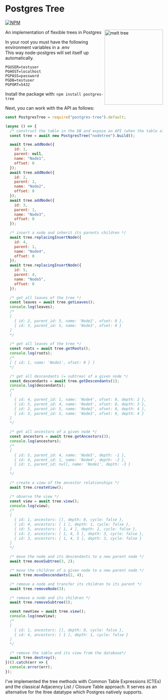 # Postgres Tree 
[![NPM](https://nodei.co/npm/postgres-tree.png)](https://nodei.co/npm/postgres-tree/)

<a data-flickr-embed="true" href="https://www.flickr.com/photos/from_drawing/6322716054/in/photolist-aCHzcL-DPU3YJ-81mjzW-NZhnUL-rDUy3G-dv8HZA-e19geU-oCn8Fa-4oSDcd-RdK8W2-tyNyqo-dtTqbL-pFzCMg-breddn-CbAH2U-dpe8LG-3bnU7-5Z2dpD-oo9ZQk-CtaKr3-5DrQYY-bG5YVB-9pFqgG-a5CzhP-o3Jgwz-pq6cGg-7Mc1xt-4Lhe5a-7pb3gy-aMvFoi-CNzjgt-9JrLPy-7M4JhB-7KjC9q-7SC5Xg-9SkhAw-4jgLhB-97FKa2-jG1hH9-b7k7tc-q41mqn-mp6FSx-4gJbZf-9e5C7N-4KsG5Z-dwptEU-5Lf3QB-9VCXW5-62nymB-oovWDm" title="melt tree"><img src="https://live.staticflickr.com/6099/6322716054_ee5c442dda_w.jpg" width="186" height="240" alt="melt tree" align='right'></a>

An implementation of flexible trees in Postgres

In your root you must have the following environment variables in a .env \
This way node-postgres will set itself up automatically.

```env
PGUSER=testuser
PGHOST=localhost
PGPASS=password
PGDB=testuser
PGPORT=5432
```

Install the package with: `npm install postgres-tree`

Next, you can work with the API as follows:

```javascript
const PostgresTree = require("postgres-tree").default;

(async () => {
  /* construct the table in the DB and expose an API (when the table already exists, skip the build) */
  const tree = await new PostgresTree("nodetree").build();

  await tree.addNode({
    id: 1,
    parent: null,
    name: "Node1",
    offset: 0
  });
  await tree.addNode({
    id: 2,
    parent: 1,
    name: "Node2",
    offset: 0
  });
  await tree.addNode({
    id: 3,
    parent: 1,
    name: "Node3",
    offset: 0
  });

  /* insert a node and inherit its parents children */
  await tree.replacingInsertNode({
    id: 4,
    parent: 1,
    name: "Node4",
    offset: 0
  });
  await tree.replacingInsertNode({
    id: 5,
    parent: 4,
    name: "Node5",
    offset: 0
  });

  /* get all leaves of the tree */
  const leaves = await tree.getLeaves();
  console.log(leaves);
  /*
  [
    { id: 2, parent_id: 5, name: 'Node2', ofset: 0 },
    { id: 3, parent_id: 5, name: 'Node3', ofset: 0 }
  ]
  */

  /* get all leaves of the tree */
  const roots = await tree.getRoots();
  console.log(roots);
  /*
  [ { id: 1, name: 'Node1', ofset: 0 } ]
  */

  /* get all descendants (= subtree) of a given node */
  const descendants = await tree.getDescendants(1);
  console.log(descendants);
  /*
  [
    { id: 4, parent_id: 1, name: 'Node4', ofset: 0, depth: 2 },
    { id: 5, parent_id: 4, name: 'Node5', ofset: 0, depth: 3 },
    { id: 2, parent_id: 5, name: 'Node2', ofset: 0, depth: 4 },
    { id: 3, parent_id: 5, name: 'Node3', ofset: 0, depth: 4 }
  ]
  */

  /* get all ancestors of a given node */
  const ancestors = await tree.getAncestors(3);
  console.log(ancestors);
  /*
  [
    { id: 5, parent_id: 4, name: 'Node5', depth: -1 },
    { id: 4, parent_id: 1, name: 'Node4', depth: -2 },
    { id: 1, parent_id: null, name: 'Node1', depth: -3 }
  ]
  */

  /* create a view of the ancestor relationships */
  await tree.createView();

  /* observe the view */
  const view = await tree.view();
  console.log(view);
  /*
  [
    { id: 1, ancestors: [], depth: 0, cycle: false },
    { id: 4, ancestors: [ 1 ], depth: 1, cycle: false },
    { id: 5, ancestors: [ 1, 4 ], depth: 2, cycle: false },
    { id: 2, ancestors: [ 1, 4, 5 ], depth: 3, cycle: false },
    { id: 3, ancestors: [ 1, 4, 5 ], depth: 3, cycle: false }
  ]
  */

  /* move the node and its descendants to a new parent node */
  await tree.moveSubtree(3, 2);

  /* move the children of a given node to a new parent node */
  await tree.moveDescendants(2, 4);

  /* remove a node and transfer its children to its parent */
  await tree.removeNode(3);

  /* remove a node and its children */
  await tree.removeSubtree(5);

  const newView = await tree.view();
  console.log(newView);
  /*
  [
    { id: 1, ancestors: [], depth: 0, cycle: false },
    { id: 4, ancestors: [ 1 ], depth: 1, cycle: false }
  ]
  */

  /* remove the table and its view from the database*/
  await tree.destroy();
})().catch(err => {
  console.error(err);
});
```

I've implemented the tree methods with Common Table Expressions (CTEs) and the classical Adjacency List / Closure Table approach. It serves as an alternative for the ltree datatype which Postgres natively supports.
